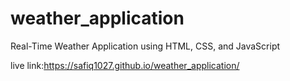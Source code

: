 # weather_application
Real-Time Weather Application using HTML, CSS, and JavaScript

live link:https://safiq1027.github.io/weather_application/
